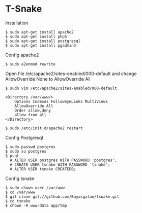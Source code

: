 T-Snake
=======

Installation

    $ sudo apt-get install apache2
    $ sudo apt-get install php5
    $ sudo apt-get install postgresql
    $ sudo apt-get install pgadmin3

Config apache2

    $ sudo a2enmod rewrite
    
Open file /etc/apache2/sites-enabled/000-default and change AllowOverride None to AllowOverride All

    $ sudo vim /etc/apache2/sites-enabled/000-default
    
    <Directory /var/www/>
        Options Indexes FollowSymLinks MultiViews
        AllowOverride All
        Order allow,deny
        allow from all
    </Directory>
    
    $ sudo /etc/init.d/apache2 restart
    
Config Postgresql

    $ sudo passwd postgres
    $ sudo su postgres
    $ psql
      # ALTER USER postgres WITH PASSWORD 'postgres';
      # CREATE USER tsnake WITH PASSWORD 'tsnake';
      # ALTER USER tsnake CREATEDB;

Config tsnake

    $ sudo chown user /var/www
    $ cd /var/www
    $ git clone git://github.com/Bayasgalan/tsnake.git
    $ cd tsnake
    $ chown -R www-data app/tmp

